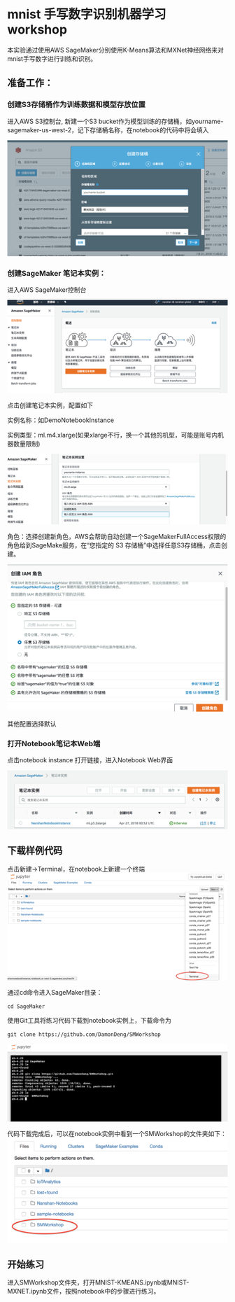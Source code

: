 # mnist 手写数字识别机器学习 workshop
本实验通过使用AWS SageMaker分别使用K-Means算法和MXNet神经网络来对mnist手写数字进行训练和识别。

## 准备工作：

### 创建S3存储桶作为训练数据和模型存放位置
进入AWS S3控制台, 新建一个S3 bucket作为模型训练的存储桶，如yourname-sagemaker-us-west-2，记下存储桶名称，在notebook的代码中将会填入

![s3](./img/s3-bucket.png)


### 创建SageMaker 笔记本实例：

进入AWS SageMaker控制台

![sagemaker](./img/sagemaker-console.png)

点击创建笔记本实例，配置如下

实例名称：如DemoNotebookInstance

实例类型：ml.m4.xlarge(如果xlarge不行，换一个其他的机型，可能是账号内机器数量限制)

![create-nb](./img/create-notebook-instance.png)

角色：选择创建新角色，AWS会帮助自动创建一个SageMakerFullAccess权限的角色给到SageMake服务，在“您指定的 S3 存储桶”中选择任意S3存储桶，点击创建。

![role](./img/iam-role.png)

其他配置选择默认

### 打开Notebook笔记本Web端

点击notebook instance 打开链接，进入Notebook Web界面

![open-nb](./img/open-nb.png)



## 下载样例代码
点击新建->Terminal，在notebook上新建一个终端
![new-terminal](./img/new-terminal.png)

通过cd命令进入SageMaker目录：

	cd SageMaker

使用Git工具将练习代码下载到notebook实例上，下载命令为

	git clone https://github.com/DamonDeng/SMWorkshop

![git-clone](./img/git-clone.png)

代码下载完成后，可以在notebook实例中看到一个SMWorkshop的文件夹如下：
![sm-folder](./img/smworkshop.png)

## 开始练习

进入SMWorkshop文件夹，打开MNIST-KMEANS.ipynb或MNIST-MXNET.ipynb文件，按照notebook中的步骤进行练习。


